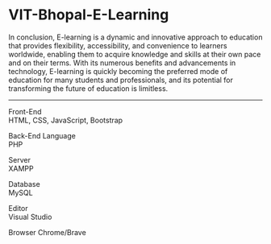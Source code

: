 # VIT-Bhopal-E-Learning

In conclusion, E-learning is a dynamic and innovative approach to education that provides flexibility,
accessibility, and convenience to learners worldwide, enabling them to acquire knowledge and skills
at their own pace and on their terms. With its numerous benefits and advancements in technology,
E-learning is quickly becoming the preferred mode of education for many students and professionals,
and its potential for transforming the future of education is limitless.

*********************************************

Front-End	
HTML, CSS, JavaScript, Bootstrap

Back-End Language 	
PHP

Server	
XAMPP

Database	
MySQL

Editor	
Visual Studio

Browser	
Chrome/Brave
